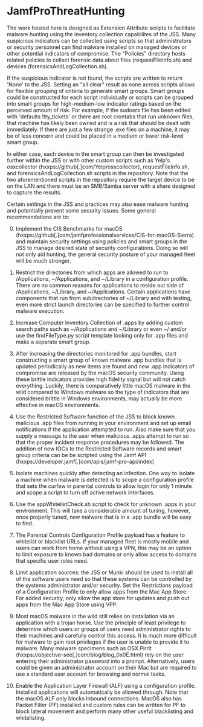 # JamfProThreatHunting

The work hosted here is designed as Extension Attribute scripts to facilitate malware hunting using the inventory collection 
capabilites of the JSS. Many suspicious indicators can be collected using scripts so that administrators or security 
personnel can find malware installed on managed devices or other potential indicators of compromise. The "Policies" 
directory hosts related policies to collect forensic data about files (requestFileInfo.sh) and devices 
(forensicsAndLogCollection.sh).

If the suspicious indicator is not found, the scripts are written to return 'None' to the JSS. Setting an "all clear" result 
as none across scripts allows for flexible grouping of criteria to generate smart groups. Smart groups could be
constructed for each script individually or scripts can be grouped into smart groups for high-medium-low indicator ratings
based on the perceived amount of risk. For example, if the sudoers file has been edited with 'defaults !tty_tickets' or 
there are root crontabs that run unknown files, that machine has likely been owned and is a risk that should be dealt with 
immediately. If there are just a few strange .exe files on a machine, it may be of less concern and could be placed in a 
medium or lower risk-level smart group. 

In either case, each device in the smart group can then be investigated further 
within the JSS or with other custom scripts such as Yelp's osxcollector (hxxps://github[.]com/Yelp/osxcollector), 
requestFileInfo.sh, and forensicsAndLogCollection.sh scripts in the repository. Note that the two aforementioned scripts in
the repository require the target device to be on the LAN and there must be an SMB/Samba server with a share designed to
capture the results.

Certain settings in the JSS and practices may also ease malware hunting and potentially prevent some security issues.
Some general recommendations are to:

  0. Implement the CIS Benchmarks for macOS (hxxps://github[.]com/jamfprofessionalservices/CIS-for-macOS-Sierra) and 
     maintain security settings using policies and smart groups in the JSS to manage desired state of security 
     configurations. Doing so will not only aid hunting, the general security posture of your managed fleet will be much
     stronger.
  
  1. Restrict the directories from which apps are allowed to run to /Applications, ~/Applications, and ~/Library in a 
     configuration profile. There are no common reasons for applications to reside out side of /Applications, ~/Library, and
     ~/Applications. Certain applications have components that run from subdirectories of ~/Library and with testing, 
     even more strict launch directories can be specified to further control malware execution.
     
  2. Increase Computer Inventory Collection of .apps by adding custom search paths such as ~/Applications and ~/Library or 
     even ~/ and/or use the findFileType.py script template looking only for .app files and make a separate smart group.
     
  3. After increasing the directories monitored for .app bundles, start constructing a smart group of known malware .app 
     bundles that is updated periodically as new items are found and new .app indicators of compromise are released by the 
     macOS security community. Using these brittle indicators provides high fidelity signal but will not catch everything.
     Luckily, there is comparatively little macOS malware in the wild compared to Windows malware so the type of indicators 
     that are considered brittle in Windows environments, may actually be more effective in macOS environments.
     
  4. Use the Restricted Software function of the JSS to block known malicious .app files from running in your environment and 
     set up email notifications if the application attempted to run. Also make sure that you supply a message to the user 
     when malicious .apps attempt to run so that the proper incident response procedures may be followed. The addition of new 
     IOCs to the Restricted Software records and smart group criteria can be be scripted using the Jamf API 
     (hxxps://developer.jamf[.]com/apis/jamf-pro-api/index)
     
  5. Isolate machines quickly after detecting an infection. One way to isolate a machine when malware is detected is to scope 
     a configuration profile that sets the curfew in parental controls to allow login for only 1 minute and scope a script to
     turn off active network interfaces.
     
  6. Use the appWhitelistCheck.sh script to check for unknown .apps in your environment. This will take a considerable amount
     of tuning, however, once properly tuned, new malware that is in a .app bundle will be easy to find.
     
  7. The Parental Controls Configuration Profile payload has a feature to whitelist or blacklist URLs. If your managed fleet
     is mostly mobile and users can work from home without using a VPN, this may be an option to limit exposure to known
     bad domains or only allow access to domains that specific user roles need.
     
  8. Limit application sources: the JSS or Munki should be used to install all of the software users need so that
     these systems can be controlled by the systems administrator and/or security. Set the Restrictions payload of a 
     Configuration Profile to only allow apps from the Mac App Store. For added security, only allow the app store for 
     updates and push out apps from the Mac App Store using VPP.

  9. Most macOS malware in the wild still relies on installation via an application with a trojan horse. Use the principle of 
     least privilege to determine which users or groups of users need administrator rights to their machines and carefully 
     control this access. It is much more difficult for malware to gain root privileges if the user is unable to provide it 
     to malware. Many malware specimens such as OSX.Pirrit (hxxps://objective-see[.]com/blog/blog_0x0E.html) rely on the 
     user entering their administrator password into a prompt. Alternatively, users could be given an administrator account 
     on their Mac but are required to use a standard user account for browsing and normal tasks.
     
 10. Enable the Application Layer Firewall (ALF) using a configuration profile. Installed applications will automatically be 
     allowed through. Note that the macOS ALF only blocks inbound connections. MacOS also has Packet Filter (PF) installed 
     and custom rules can be written for PF to block lateral movement and perform many other useful blacklisting and 
     whitelisting.

